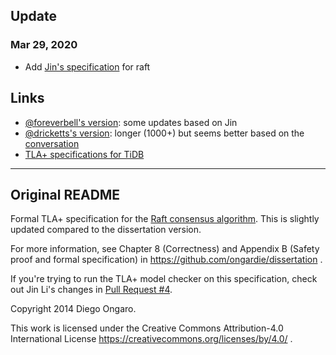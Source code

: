 ## Update

### Mar 29, 2020

+ Add [Jin's specification](https://github.com/ongardie/raft.tla/pull/4) for raft

## Links

+ [@foreverbell's version](https://github.com/foreverbell/raft.tla): some updates based on Jin
+ [@dricketts's version](https://github.com/dricketts/raft.tla): longer (1000+) but seems better based on the [conversation](https://github.com/pingcap/tla-plus/pull/3)
+ [TLA+ specifications for TiDB](https://github.com/pingcap/tla-plus)

-----------------

## Original README

Formal TLA+ specification for the [Raft consensus algorithm](https://raftconsensus.github.io). This is slightly updated compared to the dissertation version.

For more information, see Chapter 8 (Correctness) and Appendix B (Safety proof and formal specification) in https://github.com/ongardie/dissertation .

If you're trying to run the TLA+ model checker on this specification, check out Jin Li's changes in [Pull Request #4](https://github.com/ongardie/raft.tla/pull/4/).

Copyright 2014 Diego Ongaro.

This work is licensed under the Creative Commons Attribution-4.0 International License https://creativecommons.org/licenses/by/4.0/ .

